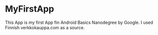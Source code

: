 # MyFirstApp

This App is my first App fin Android Basics Nanodegree by Google. I used Finnish verkkokauppa.com as a source.
